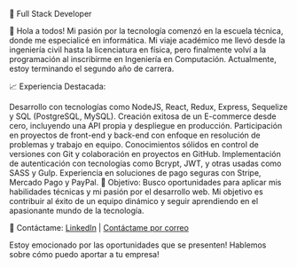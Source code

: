 💼 Full Stack Developer 

👋 Hola a todos! Mi pasión por la tecnología comenzó en la escuela técnica, donde me especialicé en informática. Mi viaje académico me llevó desde la ingeniería civil hasta la licenciatura en física, pero finalmente volví a la programación al inscribirme en Ingeniería en Computación. Actualmente, estoy terminando el segundo año de carrera.

📈 Experiencia Destacada:

Desarrollo con tecnologías como NodeJS, React, Redux, Express, Sequelize y SQL (PostgreSQL, MySQL).
Creación exitosa de un E-commerce desde cero, incluyendo una API propia y despliegue en producción.
Participación en proyectos de front-end y back-end con enfoque en resolución de problemas y trabajo en equipo.
Conocimientos sólidos en control de versiones con Git y colaboración en proyectos en GitHub.
Implementación de autenticación con tecnologías como Bcrypt, JWT, y otras usadas como SASS y Gulp.
Experiencia en soluciones de pago seguras con Stripe, Mercado Pago y PayPal.
🚀 Objetivo:
Busco oportunidades para aplicar mis habilidades técnicas y mi pasión por el desarrollo web. Mi objetivo es contribuir al éxito de un equipo dinámico y seguir aprendiendo en el apasionante mundo de la tecnología.

📧 Contáctame:
[LinkedIn](https://www.linkedin.com/in/tu-nombre/) | [Contáctame por correo](mailto:iniakitoo@gmail.com)

Estoy emocionado por las oportunidades que se presenten! Hablemos sobre cómo puedo aportar a tu empresa!
